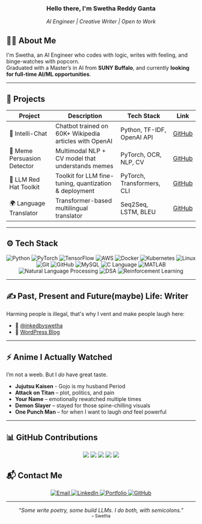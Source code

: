<h3 align="center">Hello there, I'm Swetha Reddy Ganta</h3>

<p align="center">
  <em>AI Engineer | Creative Writer | Open to Work</em>
</p>



## 👩‍💻 About Me

I'm Swetha, an AI Engineer who codes with logic, writes with feeling, and binge-watches with popcorn.  
Graduated with a Master’s in AI from **SUNY Buffalo**, and currently **looking for full-time AI/ML opportunities**.

---

## 🧠 Projects

| Project | Description | Tech Stack | Link |
|--------|-------------|------------|------|
| 🤖 Intelli-Chat | Chatbot trained on 60K+ Wikipedia articles with OpenAI | Python, TF-IDF, OpenAI API | [GitHub](https://github.com/swethareddyganta/intelli-chat) |
| 🧠 Meme Persuasion Detector | Multimodal NLP + CV model that understands memes | PyTorch, OCR, NLP, CV | [GitHub](https://github.com/swethareddyganta/MemePersuasionDetection) |
| 🧰 LLM Red Hat Toolkit | Toolkit for LLM fine-tuning, quantization & deployment | PyTorch, Transformers, CLI | [GitHub](https://github.com/swethareddyganta/LLM_Redhat_Toolkit) |
| 🌍 Language Translator | Transformer-based multilingual translator | Seq2Seq, LSTM, BLEU | [GitHub](https://github.com/swethareddyganta/Language-Translation) |

---

## ⚙️ Tech Stack

<p align="center">
  <img src="https://img.shields.io/badge/Python-3776AB?style=flat&logo=python&logoColor=white" title="Python" />
  <img src="https://img.shields.io/badge/PyTorch-EE4C2C?style=flat&logo=pytorch&logoColor=white" title="PyTorch" />
  <img src="https://img.shields.io/badge/TensorFlow-FF6F00?style=flat&logo=tensorflow&logoColor=white" title="TensorFlow" />
  <img src="https://img.shields.io/badge/AWS-232F3E?style=flat&logo=amazon-aws&logoColor=white" title="AWS" />
  <img src="https://img.shields.io/badge/Docker-2496ED?style=flat&logo=docker&logoColor=white" title="Docker" />
  <img src="https://img.shields.io/badge/Kubernetes-326CE5?style=flat&logo=kubernetes&logoColor=white" title="Kubernetes" />
  <img src="https://img.shields.io/badge/Linux-FCC624?style=flat&logo=linux&logoColor=black" title="Linux" />
  <img src="https://img.shields.io/badge/Git-F05032?style=flat&logo=git&logoColor=white" title="Git" />
  <img src="https://img.shields.io/badge/GitHub-181717?style=flat&logo=github&logoColor=white" title="GitHub" />
  <img src="https://img.shields.io/badge/MySQL-003B57?style=flat&logo=mysql&logoColor=white" title="MySQL" />
  <img src="https://img.shields.io/badge/C-00599C?style=flat&logo=c&logoColor=white" title="C Language" />
  <img src="https://img.shields.io/badge/MATLAB-0076A8?style=flat&logo=Mathworks&logoColor=white" title="MATLAB" />
  <img src="https://img.shields.io/badge/NLP-%234285F4?style=flat&logo=google&logoColor=white" title="Natural Language Processing" />
  <img src="https://img.shields.io/badge/Data%20Structures%20%26%20Algorithms-6A5ACD?style=flat&logo=codeforces&logoColor=white" title="DSA" />
  <img src="https://img.shields.io/badge/Reinforcement%20Learning-008080?style=flat&logo=OpenAI&logoColor=white" title="Reinforcement Learning" />
</p>

---

## ✍️ Past, Present and Future(maybe) Life: Writer

Harming people is illegal, that's why I vent and make people laugh here:  
- 📸 [@inkedbyswetha](https://www.instagram.com/inkedbyswetha)  
- 📝 [WordPress Blog](https://quora952826839.wordpress.com)

---

## ⚡️ Anime I Actually Watched

I’m not a weeb. But I *do* have great taste.

- **Jujutsu Kaisen** - Gojo is my husband Period
- **Attack on Titan** – plot, politics, and pain  
- **Your Name** – emotionally rewatched multiple times  
- **Demon Slayer** – stayed for those spine-chilling visuals  
- **One Punch Man** – for when I want to laugh *and* feel powerful

---

## 📊 GitHub Contributions

<p align="center">
  <img src="https://github-profile-summary-cards.vercel.app/api/cards/profile-details?username=swethareddyganta&theme=github_dark" />
  <img src="https://github-profile-summary-cards.vercel.app/api/cards/repos-per-language?username=swethareddyganta&theme=github_dark" />
  <img src="https://github-profile-summary-cards.vercel.app/api/cards/most-commit-language?username=swethareddyganta&theme=github_dark" />
  <img src="https://github-profile-summary-cards.vercel.app/api/cards/stats?username=swethareddyganta&theme=github_dark" />
  <img src="https://github-profile-summary-cards.vercel.app/api/cards/productive-time?username=swethareddyganta&theme=github_dark&utcOffset=5" />
</p>

## 📬 Contact Me

<p align="center">
  <a href="mailto:swethaganta0408@gmail.com">
    <img src="https://img.shields.io/badge/Email-D14836?style=for-the-badge&logo=gmail&logoColor=white" alt="Email" />
  </a>
  <a href="https://linkedin.com/in/swetha-reddy-ganta">
    <img src="https://img.shields.io/badge/LinkedIn-0A66C2?style=for-the-badge&logo=linkedin&logoColor=white" alt="LinkedIn" />
  </a>
  <a href="https://swethareddyganta.com">
    <img src="https://img.shields.io/badge/Portfolio-121212?style=for-the-badge&logo=vercel&logoColor=white" alt="Portfolio" />
  </a>
  <a href="https://github.com/swethareddyganta">
    <img src="https://img.shields.io/badge/GitHub-181717?style=for-the-badge&logo=github&logoColor=white" alt="GitHub" />
  </a>
</p>

---

<p align="center">
  <em>“Some write poetry, some build LLMs. I do both, with semicolons.”</em><br/>
  <sub>– Swetha</sub>
</p>
